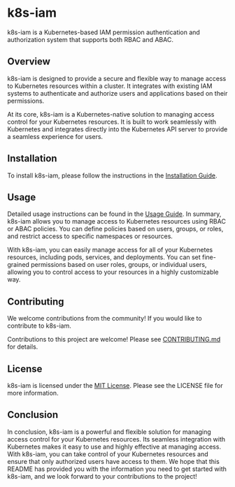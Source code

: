 # k8s-iam

k8s-iam is a Kubernetes-based IAM permission authentication and authorization system that supports both RBAC and ABAC.

## Overview

k8s-iam is designed to provide a secure and flexible way to manage access to Kubernetes resources within a cluster. It integrates with existing IAM systems to authenticate and authorize users and applications based on their permissions.

At its core, k8s-iam is a Kubernetes-native solution to managing access control for your Kubernetes resources. It is built to work seamlessly with Kubernetes and integrates directly into the Kubernetes API server to provide a seamless experience for users.

## Installation

To install k8s-iam, please follow the instructions in the [Installation Guide](notion://www.notion.so/nsddd/docs/installation.md).

## Usage

Detailed usage instructions can be found in the [Usage Guide](notion://www.notion.so/nsddd/docs/usage.md). In summary, k8s-iam allows you to manage access to Kubernetes resources using RBAC or ABAC policies. You can define policies based on users, groups, or roles, and restrict access to specific namespaces or resources.

With k8s-iam, you can easily manage access for all of your Kubernetes resources, including pods, services, and deployments. You can set fine-grained permissions based on user roles, groups, or individual users, allowing you to control access to your resources in a highly customizable way.

## Contributing

We welcome contributions from the community! If you would like to contribute to k8s-iam.

Contributions to this project are welcome! Please see [CONTRIBUTING.md](./CONTRIBUTING.md) for details.



## License

k8s-iam is licensed under the [MIT License](notion://www.notion.so/nsddd/LICENSE). Please see the LICENSE file for more information.

## Conclusion

In conclusion, k8s-iam is a powerful and flexible solution for managing access control for your Kubernetes resources. Its seamless integration with Kubernetes makes it easy to use and highly effective at managing access. With k8s-iam, you can take control of your Kubernetes resources and ensure that only authorized users have access to them. We hope that this README has provided you with the information you need to get started with k8s-iam, and we look forward to your contributions to the project!
